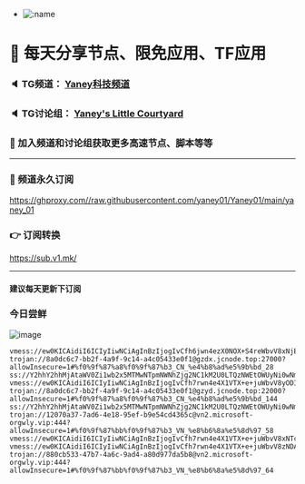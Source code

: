 +   ![:name](https://count.getloli.com/get/@yaney01?theme=gelbooru-h)

# 🚀 每天分享节点、限免应用、TF应用
### 🔈 TG频道： [Yaney科技频道](https://t.me/yaney_01) 
### 🔈 TG讨论组： [Yaney's Little Courtyard](https://t.me/+caB8IkK7JvMzM2I1)
### 🔔 加入频道和讨论组获取更多高速节点、脚本等等  
***
### 🔗  频道永久订阅
   https://ghproxy.com//raw.githubusercontent.com/yaney01/Yaney01/main/yaney_01
### 👉  订阅转换
   https://sub.v1.mk/
***
#### 建议每天更新下订阅
### 今日尝鲜
![image](https://github.com/yaney01/Yaney01/assets/53202722/352c1686-9c22-44a7-ab8d-f843926bc510)

```
vmess://ew0KICAidiI6ICIyIiwNCiAgInBzIjogIvCfh6jwn4ezX0NOX+S4reWbvV8xNjEiLA0KICAiYWRkIjogIjIyMS4xMzEuMTY1LjE4MCIsDQogICJwb3J0IjogIjIwMDAxIiwNCiAgImlkIjogIjFiMzU0NDBhLTEzMDktMzM5Yi05ZGQzLWZmOTBmZjg4N2Q3NiIsDQogICJhaWQiOiAiMCIsDQogICJzY3kiOiAiYXV0byIsDQogICJuZXQiOiAid3MiLA0KICAidHlwZSI6ICJub25lIiwNCiAgImhvc3QiOiAiMjIxLjEzMS4xNjUuMTgwIiwNCiAgInBhdGgiOiAiL3NvZGEiLA0KICAidGxzIjogIiIsDQogICJzbmkiOiAiIg0KfQ==
trojan://8a0dc6c7-bb2f-4a9f-9c14-a4c05433e0f1@gzdx.jcnode.top:27000?allowInsecure=1#%f0%9f%87%a8%f0%9f%87%b3_CN_%e4%b8%ad%e5%9b%bd_28
ss://Y2hhY2hhMjAtaWV0Zi1wb2x5MTMwNTpmNWNhZjg2NC1kM2U0LTQzNWEtOWUyNi0wNmFmMTNjMjM0MTk@zf.678889.xyz:44002#%f0%9f%87%a8%f0%9f%87%b3_CN_%e4%b8%ad%e5%9b%bd_12
vmess://ew0KICAidiI6ICIyIiwNCiAgInBzIjogIvCfh7rwn4e4X1VTX+e+juWbvV8yODIiLA0KICAiYWRkIjogIjE3My44Mi4yMDYuMTkzIiwNCiAgInBvcnQiOiAiNDI3MjciLA0KICAiaWQiOiAiOTdjOWVmYTUtNGVhMi00NGI5LTk3YjAtOTgzZmFmMGM2YzUyIiwNCiAgImFpZCI6ICIwIiwNCiAgInNjeSI6ICJhdXRvIiwNCiAgIm5ldCI6ICJ3cyIsDQogICJ0eXBlIjogIm5vbmUiLA0KICAiaG9zdCI6ICIxNzMuODIuMjA2LjE5MyIsDQogICJwYXRoIjogIi8iLA0KICAidGxzIjogIiIsDQogICJzbmkiOiAiIg0KfQ==
trojan://8a0dc6c7-bb2f-4a9f-9c14-a4c05433e0f1@gzyd.jcnode.top:22000?allowInsecure=1#%f0%9f%87%a8%f0%9f%87%b3_CN_%e4%b8%ad%e5%9b%bd_144
ss://Y2hhY2hhMjAtaWV0Zi1wb2x5MTMwNTpmNWNhZjg2NC1kM2U0LTQzNWEtOWUyNi0wNmFmMTNjMjM0MTk@zf.678889.xyz:44005#%f0%9f%87%a8%f0%9f%87%b3_CN_%e4%b8%ad%e5%9b%bd_321
trojan://12070a37-7ad6-4e18-95ef-b9e54cd4365c@vn2.microsoft-orgwly.vip:444?allowInsecure=1#%f0%9f%87%bb%f0%9f%87%b3_VN_%e8%b6%8a%e5%8d%97_58
vmess://ew0KICAidiI6ICIyIiwNCiAgInBzIjogIvCfh7rwn4e4X1VTX+e+juWbvV8xNTciLA0KICAiYWRkIjogIjQ1LjEzMS4yNDguMjI4IiwNCiAgInBvcnQiOiAiNTkxMDIiLA0KICAiaWQiOiAiYWMwMjczNjItYzk4OC00NjcwLWY3OGYtMDIxYjViZTZmNGUzIiwNCiAgImFpZCI6ICIwIiwNCiAgInNjeSI6ICJhdXRvIiwNCiAgIm5ldCI6ICJ3cyIsDQogICJ0eXBlIjogIm5vbmUiLA0KICAiaG9zdCI6ICI0NS4xMzEuMjQ4LjIyOCIsDQogICJwYXRoIjogIi8iLA0KICAidGxzIjogIiIsDQogICJzbmkiOiAiIg0KfQ==
vmess://ew0KICAidiI6ICIyIiwNCiAgInBzIjogIvCfh7rwn4e4X1VTX+e+juWbvV8zNDAiLA0KICAiYWRkIjogImJldGEuZHVyb3YuaXIiLA0KICAicG9ydCI6ICI4ODgwIiwNCiAgImlkIjogImM3NjU0OTgwLTcyZmUtNDkyZC04YjZmLWE0Y2I1NWM5NGMyZSIsDQogICJhaWQiOiAiMCIsDQogICJzY3kiOiAiYXV0byIsDQogICJuZXQiOiAid3MiLA0KICAidHlwZSI6ICJub25lIiwNCiAgImhvc3QiOiAidm5wdC5paWlvLndpa2kiLA0KICAicGF0aCI6ICIvYXJpZXM/ZWQ9MjA0OCIsDQogICJ0bHMiOiAiIiwNCiAgInNuaSI6ICIiDQp9
trojan://880cb533-47b7-4a6c-9ad4-a80d977da5b8@vn2.microsoft-orgwly.vip:444?allowInsecure=1#%f0%9f%87%bb%f0%9f%87%b3_VN_%e8%b6%8a%e5%8d%97_64

